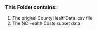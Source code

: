 ### This Folder contains:
1. The original CountyHealthData .csv file
2. The NC Health Costs subset data 
